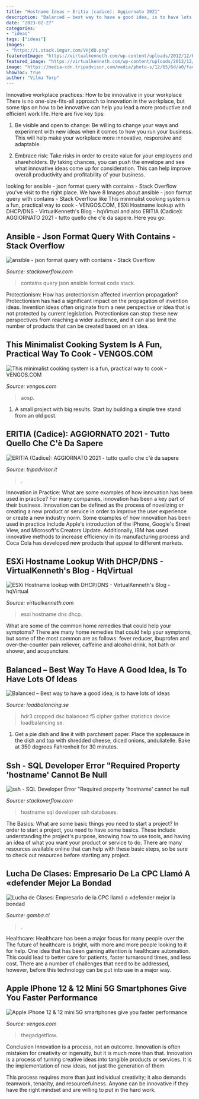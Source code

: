 ```yaml
---
title: "Hostname Ideas ~ Eritia (cadice): Aggiornato 2021"
description: "Balanced – best way to have a good idea, is to have lots of ideas"
date: "2023-02-27"
categories:
- "ideas"
tags: ["ideas"]
images:
- "https://i.stack.imgur.com/VHjdQ.png"
featuredImage: "https://virtualkenneth.com/wp-content/uploads/2012/12/PXE01_BootScreen-300x223.jpg"
featured_image: "https://virtualkenneth.com/wp-content/uploads/2012/12/PXE01_BootScreen-300x223.jpg"
image: "https://media-cdn.tripadvisor.com/media/photo-s/12/65/6d/a0/fachada.jpg"
ShowToc: true
author: "Vilma Torp"
---
```



Innovative workplace practices: How to be innovative in your workplace
There is no one-size-fits-all approach to innovation in the workplace, but some tips on how to be innovative can help you lead a more productive and efficient work life. Here are five key tips:
1. Be visible and open to change: Be willing to change your ways and experiment with new ideas when it comes to how you run your business. This will help make your workplace more innovative, responsive and adaptable.

2. Embrace risk: Take risks in order to create value for your employees and shareholders. By taking chances, you can push the envelope and see what innovative ideas come up for consideration. This can help improve overall productivity and profitability of your business.


	

		
looking for ansible - json format query with contains - Stack Overflow you've visit to the right place. We have 8 Images about ansible - json format query with contains - Stack Overflow like This minimalist cooking system is a fun, practical way to cook - VENGOS.COM, ESXi Hostname lookup with DHCP/DNS - VirtualKenneth&#039;s Blog - hqVirtual and also ERITIA (Cadice): AGGIORNATO 2021 - tutto quello che c&#039;è da sapere. Here you go:
		
    
## Ansible - Json Format Query With Contains - Stack Overflow

<img loading=lazy src="https://i.stack.imgur.com/VHjdQ.png" onerror="this.onerror=null;this.src='https://tse3.mm.bing.net/th?id=OIP.rsYG6J7HsyGIlVlM8x00tQHaEb&amp;pid=15.1';" alt="ansible - json format query with contains - Stack Overflow">

_Source: stackoverflow.com_

>contains query json ansible format code stack. 

	

Protectionism: How has protectionism affected invention propagation?
Protectionism has had a significant impact on the propagation of invention ideas. Invention ideas often originate from a new perspective or idea that is not protected by current legislation. Protectionism can stop these new perspectives from reaching a wider audience, and it can also limit the number of products that can be created based on an idea.

    
## This Minimalist Cooking System Is A Fun, Practical Way To Cook - VENGOS.COM

<img loading=lazy src="https://thegadgetflow.com/wp-content/uploads/2020/09/Cook-System-by-Wolf-and-Grizzly-Compact-Cooking-Solution-01-1.jpg" onerror="this.onerror=null;this.src='https://tse1.mm.bing.net/th?id=OIP.NcCiCt-r5ETDGgt7EHvikAHaEK&amp;pid=15.1';" alt="This minimalist cooking system is a fun, practical way to cook - VENGOS.COM">

_Source: vengos.com_

>aosp. 

	

1. A small project with big results. Start by building a simple tree stand from an old post.

    
## ERITIA (Cadice): AGGIORNATO 2021 - Tutto Quello Che C&#039;è Da Sapere

<img loading=lazy src="https://media-cdn.tripadvisor.com/media/photo-s/12/65/6d/a0/fachada.jpg" onerror="this.onerror=null;this.src='https://tse1.mm.bing.net/th?id=OIP.tjnQ9NLBrE3ce-IUnc3nNQAAAA&amp;pid=15.1';" alt="ERITIA (Cadice): AGGIORNATO 2021 - tutto quello che c&#039;è da sapere">

_Source: tripadvisor.it_

>. 

	

Innovation in Practice: What are some examples of how innovation has been used in practice?
For many companies, innovation has been a key part of their business. Innovation can be defined as the process of novelizing or creating a new product or service in order to improve the user experience or create a new industry norm. 
Some examples of how innovation has been used in practice include Apple's introduction of the iPhone, Google's Street View, and Microsoft's Creators Update. Additionally, IBM has used innovative methods to increase efficiency in its manufacturing process and Coca Cola has developed new products that appeal to different markets.

    
## ESXi Hostname Lookup With DHCP/DNS - VirtualKenneth&#039;s Blog - HqVirtual

<img loading=lazy src="https://virtualkenneth.com/wp-content/uploads/2012/12/PXE01_BootScreen-300x223.jpg" onerror="this.onerror=null;this.src='https://tse4.mm.bing.net/th?id=OIP.78OMlSxtIY9WfWEF6-cvKgAAAA&amp;pid=15.1';" alt="ESXi Hostname lookup with DHCP/DNS - VirtualKenneth&#039;s Blog - hqVirtual">

_Source: virtualkenneth.com_

>esxi hostname dns dhcp. 

	

What are some of the common home remedies that could help your symptoms?
There are many home remedies that could help your symptoms, but some of the most common are as follows: fever reducer, ibuprofen and over-the-counter pain reliever, caffeine and alcohol drink, hot bath or shower, and acupuncture.

    
## Balanced – Best Way To Have A Good Idea, Is To Have Lots Of Ideas

<img loading=lazy src="http://loadbalancing.se/wp-content/uploads/2016/06/cropped-DSC_4192_HDR3-3.jpg" onerror="this.onerror=null;this.src='https://tse3.mm.bing.net/th?id=OIP.hnkV_L--ZuCotjbInYYDdQHaCk&amp;pid=15.1';" alt="Balanced – Best way to have a good idea, is to have lots of ideas">

_Source: loadbalancing.se_

>hdr3 cropped dsc balanced f5 cipher gather statistics device loadbalancing se. 

	

1. Get a pie dish and line it with parchment paper. Place the applesauce in the dish and top with shredded cheese, diced onions, anduliatelle. Bake at 350 degrees Fahrenheit for 30 minutes.

    
## Ssh - SQL Developer Error &quot;Required Property &#039;hostname&#039; Cannot Be Null

<img loading=lazy src="https://i.stack.imgur.com/azdrF.png" onerror="this.onerror=null;this.src='https://tse1.mm.bing.net/th?id=OIP.pgvTEhHWDFLC64qGCnxc5AHaD_&amp;pid=15.1';" alt="ssh - SQL Developer Error &quot;Required property &#039;hostname&#039; cannot be null">

_Source: stackoverflow.com_

>hostname sql developer ssh databases. 

	

The Basics: What are some basic things you need to start a project?
In order to start a project, you need to have some basics. These include understanding the project's purpose, knowing how to use tools, and having an idea of what you want your product or service to do. There are many resources available online that can help with these basic steps, so be sure to check out resources before starting any project.

    
## Lucha De Clases: Empresario De La CPC Llamó A «defender Mejor La Bondad

<img loading=lazy src="https://www.gamba.cl/wp-content/uploads/2016/07/capitalismo-01c.jpg" onerror="this.onerror=null;this.src='https://tse2.mm.bing.net/th?id=OIP.vex5D8r_TrLfJQQV8diCXwHaFO&amp;pid=15.1';" alt="Lucha de Clases: Empresario de la CPC llamó a «defender mejor la bondad">

_Source: gamba.cl_

>. 

	

Healthcare: Healthcare has been a major focus for many people over the
The future of healthcare is bright, with more and more people looking to it for help. One idea that has been gaining attention is healthcare automation. This could lead to better care for patients, faster turnaround times, and less cost. There are a number of challenges that need to be addressed, however, before this technology can be put into use in a major way.

    
## Apple IPhone 12 &amp; 12 Mini 5G Smartphones Give You Faster Performance

<img loading=lazy src="https://thegadgetflow.com/wp-content/uploads/2020/10/Apple-iPhone-12-12-mini-04.jpeg" onerror="this.onerror=null;this.src='https://tse4.mm.bing.net/th?id=OIP.FNZt-1Ufo6rjjtfQB-T9gQHaEK&amp;pid=15.1';" alt="Apple iPhone 12 &amp; 12 mini 5G smartphones give you faster performance">

_Source: vengos.com_

>thegadgetflow. 

	

Conclusion
Innovation is a process, not an outcome.
Innovation is often mistaken for creativity or ingenuity, but it is much more than that. Innovation is a process of turning creative ideas into tangible products or services. It is the implementation of new ideas, not just the generation of them.

This process requires more than just individual creativity; it also demands teamwork, tenacity, and resourcefulness. Anyone can be innovative if they have the right mindset and are willing to put in the hard work.


